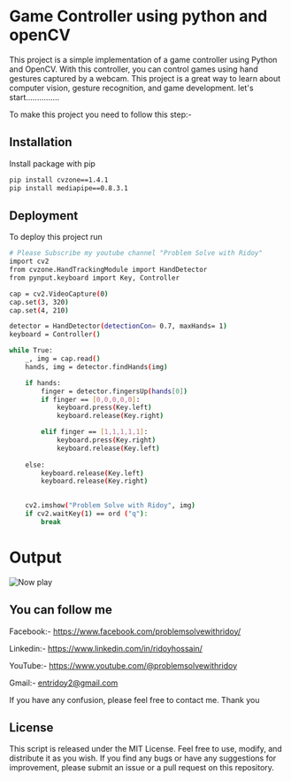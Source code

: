 
# Game Controller using python and openCV

This project is a simple implementation of a game controller using Python and OpenCV. With this controller, you can control games using hand gestures captured by a webcam. This project is a great way to learn about computer vision, gesture recognition, and game development.
let's start...............

To make this project you need to follow this step:-










## Installation

Install package with pip

```bash
pip install cvzone==1.4.1
pip install mediapipe==0.8.3.1
```
    
## Deployment

To deploy this project run

```bash
# Please Subscribe my youtube channel "Problem Solve with Ridoy"
import cv2
from cvzone.HandTrackingModule import HandDetector
from pynput.keyboard import Key, Controller

cap = cv2.VideoCapture(0)
cap.set(3, 320)
cap.set(4, 210)

detector = HandDetector(detectionCon= 0.7, maxHands= 1)
keyboard = Controller()

while True:
    _, img = cap.read()
    hands, img = detector.findHands(img)

    if hands:
        finger = detector.fingersUp(hands[0])
        if finger == [0,0,0,0,0]:
            keyboard.press(Key.left)
            keyboard.release(Key.right)

        elif finger == [1,1,1,1,1]:
            keyboard.press(Key.right)
            keyboard.release(Key.left)
         
    else:
        keyboard.release(Key.left)
        keyboard.release(Key.right)
        

    cv2.imshow("Problem Solve with Ridoy", img)
    if cv2.waitKey(1) == ord ("q"):
        break
```
# Output
![Now play](https://user-images.githubusercontent.com/123636419/229567008-460ecf4f-3af6-43bf-9545-8e41ab80379b.PNG)





## You can follow me

Facebook:- https://www.facebook.com/problemsolvewithridoy/

Linkedin:- https://www.linkedin.com/in/ridoyhossain/

YouTube:- https://www.youtube.com/@problemsolvewithridoy

Gmail:- entridoy2@gmail.com

If you have any confusion, please feel free to contact me. Thank you


## License
This script is released under the MIT License. Feel free to use, modify, and distribute it as you wish. If you find any bugs or have any suggestions for improvement, please submit an issue or a pull request on this repository.

